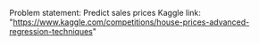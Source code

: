 Problem statement: Predict sales prices
Kaggle link: "https://www.kaggle.com/competitions/house-prices-advanced-regression-techniques"
